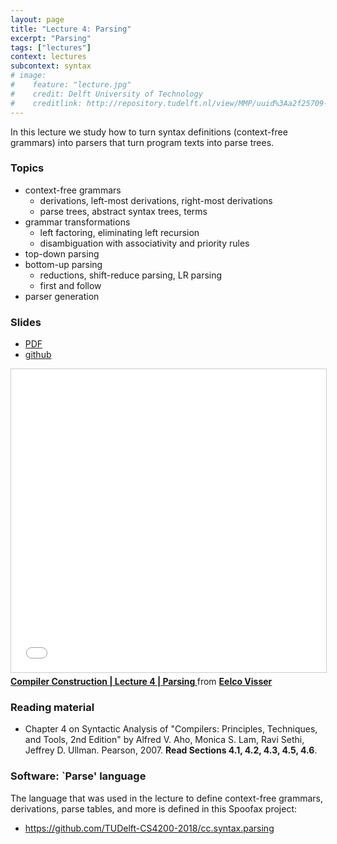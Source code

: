 ```yaml
---
layout: page
title: "Lecture 4: Parsing"
excerpt: "Parsing"
tags: ["lectures"]
context: lectures
subcontext: syntax
# image:
#    feature: "lecture.jpg"
#    credit: Delft University of Technology
#    creditlink: http://repository.tudelft.nl/view/MMP/uuid%3Aa2f25709-c56e-453e-9394-4a05acf603a4/
---
```


In this lecture we study how to turn syntax definitions (context-free grammars) into parsers that turn program texts into parse trees.

### Topics

- context-free grammars
  - derivations, left-most derivations, right-most derivations
  - parse trees, abstract syntax trees, terms
- grammar transformations
  - left factoring, eliminating left recursion
  - disambiguation with associativity and priority rules
- top-down parsing
- bottom-up parsing
  - reductions, shift-reduce parsing, LR parsing
  - first and follow
- parser generation

### Slides

- [PDF](https://github.com/TUDelft-CS4200-2018/lectures/raw/master/04-parsing/CS4200-2018-4-parsing.pdf)
- [github](https://github.com/TUDelft-CS4200-2018/lectures/tree/master/04-parsing)

<iframe src="//www.slideshare.net/slideshow/embed_code/key/tSZUWlmdRmknjO" width="595" height="485" frameborder="0" marginwidth="0" marginheight="0" scrolling="no" style="border:1px solid #CCC; border-width:1px; margin-bottom:5px; max-width: 100%;" allowfullscreen> </iframe> <div style="margin-bottom:5px"> <strong> <a href="//www.slideshare.net/eelcovisser/compiler-construction-lecture-4-parsing" title="Compiler Construction | Lecture 4 | Parsing " target="_blank">Compiler Construction | Lecture 4 | Parsing </a> </strong> from <strong><a href="https://www.slideshare.net/eelcovisser" target="_blank">Eelco Visser</a></strong> </div>

### Reading material

- Chapter 4 on Syntactic Analysis of "Compilers: Principles, Techniques, and Tools, 2nd Edition" by Alfred V. Aho, Monica S. Lam, Ravi Sethi, Jeffrey D. Ullman. Pearson, 2007. **Read Sections 4.1, 4.2, 4.3, 4.5, 4.6**.

### Software: `Parse' language

The language that was used in the lecture to define context-free grammars, derivations, parse tables, and more is defined in this Spoofax project:

- https://github.com/TUDelft-CS4200-2018/cc.syntax.parsing
